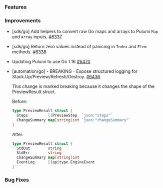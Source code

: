 ### Features


### Improvements

- [sdk/go] Add helpers to convert raw Go maps and arrays to Pulumi `Map` and `Array` inputs.
  [#6337](https://github.com/pulumi/pulumi/pull/6337)

- [sdk/go] Return zero values instead of panicing in `Index` and `Elem` methods.
  [#6338](https://github.com/pulumi/pulumi/pull/6338)

- Updating Pulumi to use Go 1.16
  [#6470](https://github.com/pulumi/pulumi/pull/6470)

- [automation/go] - BREAKING - Expose structured logging for Stack.Up/Preview/Refresh/Destroy.
  [#6436](https://github.com/pulumi/pulumi/pull/6436)

  This change is marked breaking because it changes the shape of the PreviewResult struct.
  
  Before:
  
  ```go
  type PreviewResult struct {
    Steps         []PreviewStep  `json:"steps"`
    ChangeSummary map[string]int `json:"changeSummary"`
  }
  ```

  After:

  ```go
  type PreviewResult struct {
    StdOut        string
    StdErr        string
    ChangeSummary map[string]int
    EventLog      []apitype.EngineEvent
  }```
  

### Bug Fixes

